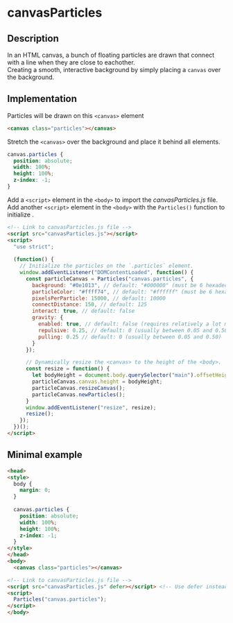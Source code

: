 # canvasParticles

## Description
In an HTML canvas, a bunch of floating particles are drawn that connect with a line when they are close to eachother.<br>
Creating a smooth, interactive background by simply placing a `canvas` over the background.

## Implementation
Particles will be drawn on this `<canvas>` element
```html
<canvas class="particles"></canvas>
```

Stretch the `<canvas>` over the background and place it behind all elements.
```css
canvas.particles {
  position: absolute;
  width: 100%;
  height: 100%;
  z-index: -1;
}
```

Add a `<script>` element in the `<body>` to import the *canvasParticles.js* file.<br>
Add another `<script>` element in the `<body>` with the `Particles()` function to initialize .
```html
<!-- Link to canvasParticles.js file -->
<script src="canvasParticles.js"></script>
<script>
  "use strict";
  
  (function() {
    // Initialize the particles on the `.particles` element.
    window.addEventListener("DOMContentLoaded", function() {
      const particleCanvas = Particles("canvas.particles", {
        background: "#0e1013", // default: "#000000" (must be 6 hexadecimals)
        particleColor: "#ffff74", // default: "#ffffff" (must be 6 hexadecimals)
        pixelsPerParticle: 15000, // default: 10000
        connectDistance: 150, // default: 125
        interact: true, // default: false
        gravity: {
          enabled: true, // default: false (requires relatively a lot more performance when enabled)
          repulsive: 0.25, // default: 0 (usually between 0.05 and 0.50)
          pulling: 0.25 // default: 0 (usually between 0.05 and 0.50)
        }
      });

      // Dynamically resize the <canvas> to the height of the <body>.
      const resize = function() {
        let bodyHeight = document.body.querySelector("main").offsetHeight;
        particleCanvas.canvas.height = bodyHeight;
        particleCanvas.resizeCanvas();
        particleCanvas.newParticles();
      }
      window.addEventListener("resize", resize);
      resize();
    });
  })();
</script>
```

## Minimal example
```html
<head>
<style>
  body {
    margin: 0;
  }
  
  canvas.particles {
    position: absolute;
    width: 100%;
    height: 100%;
    z-index: -1;
  }
</style>
</head>
<body>
  <canvas class="particles"></canvas>

<!-- Link to canvasParticles.js file -->
<script src="canvasParticles.js" defer></script> <!-- Use defer instead of DOMContentLoaded -->
<script>
  Particles("canvas.particles");
</script>
</body>
```
